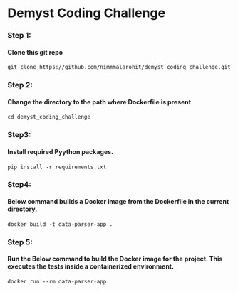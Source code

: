 # Demyst Coding Challenge

### Step 1: 
#### Clone this git repo
```git clone https://github.com/nimmmalarohit/demyst_coding_challenge.git```


### Step 2: 
#### Change the directory to the path where Dockerfile is present
`cd demyst_coding_challenge`

### Step3: 
#### Install required Pyython packages.
`pip install -r requirements.txt`

### Step4: 
#### Below command builds a Docker image from the Dockerfile in the current directory.
`docker build -t data-parser-app .`


### Step 5: 
#### Run the Below command to build the Docker image for the project. This executes the tests inside a containerized environment.
`docker run --rm data-parser-app`
